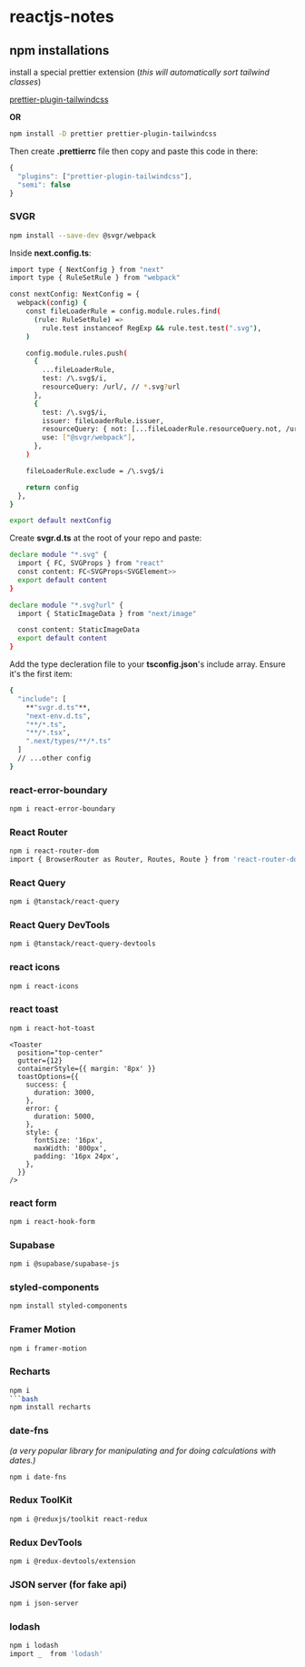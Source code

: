 # reactjs-notes

## npm installations

install a special prettier extension (*this will automatically sort tailwind classes*)

[prettier-plugin-tailwindcss](https://github.com/tailwindlabs/prettier-plugin-tailwindcss)

**OR**
```bash
npm install -D prettier prettier-plugin-tailwindcss
```

Then create **.prettierrc** file then copy and paste this code in there:
```javascript
{
  "plugins": ["prettier-plugin-tailwindcss"],
  "semi": false
}
```

### SVGR
```bash
npm install --save-dev @svgr/webpack
```

Inside **next.config.ts**:
```bash
import type { NextConfig } from "next"
import type { RuleSetRule } from "webpack"

const nextConfig: NextConfig = {
  webpack(config) {
    const fileLoaderRule = config.module.rules.find(
      (rule: RuleSetRule) =>
        rule.test instanceof RegExp && rule.test.test(".svg"),
    )

    config.module.rules.push(
      {
        ...fileLoaderRule,
        test: /\.svg$/i,
        resourceQuery: /url/, // *.svg?url
      },
      {
        test: /\.svg$/i,
        issuer: fileLoaderRule.issuer,
        resourceQuery: { not: [...fileLoaderRule.resourceQuery.not, /url/] }, // exclude if *.svg?url
        use: ["@svgr/webpack"],
      },
    )

    fileLoaderRule.exclude = /\.svg$/i

    return config
  },
}

export default nextConfig
```

Create **svgr.d.ts** at the root of your repo and paste:
```bash
declare module "*.svg" {
  import { FC, SVGProps } from "react"
  const content: FC<SVGProps<SVGElement>>
  export default content
}

declare module "*.svg?url" {
  import { StaticImageData } from "next/image"

  const content: StaticImageData
  export default content
}
```

Add the type decleration file to your **tsconfig.json**'s include array. Ensure it's the first item:
```bash
{
  "include": [
    **"svgr.d.ts"**,
    "next-env.d.ts",
    "**/*.ts",
    "**/*.tsx",
    ".next/types/**/*.ts"
  ]
  // ...other config
}
```

### react-error-boundary
```bash
npm i react-error-boundary
```

### React Router
```bash
npm i react-router-dom
import { BrowserRouter as Router, Routes, Route } from 'react-router-dom'
```

### React Query
```bash
npm i @tanstack/react-query
```

### React Query DevTools
```bash
npm i @tanstack/react-query-devtools
```

### react icons
```bash
npm i react-icons
```

### react toast
```bash
npm i react-hot-toast
```
```
<Toaster
  position="top-center"
  gutter={12}
  containerStyle={{ margin: '8px' }}
  toastOptions={{
    success: {
      duration: 3000,
    },
    error: {
      duration: 5000,
    },
    style: {
      fontSize: '16px',
      maxWidth: '800px',
      padding: '16px 24px',
    },
  }}
/>
```

### react form
```bash
npm i react-hook-form
```

### Supabase
```bash
npm i @supabase/supabase-js
```

### styled-components
```bash
npm install styled-components
```

### Framer Motion
```bash
npm i framer-motion
```

### Recharts
```bash
npm i
```bash
npm install recharts
```

### date-fns 
*(a very popular library for manipulating and for doing calculations with dates.)*
```bash
npm i date-fns
```

### Redux ToolKit
```bash
npm i @reduxjs/toolkit react-redux
```

### Redux DevTools
```bash
npm i @redux-devtools/extension
```

### JSON server (for fake api)
```bash
npm i json-server
```

### lodash
```bash
npm i lodash
import _  from 'lodash'
```
